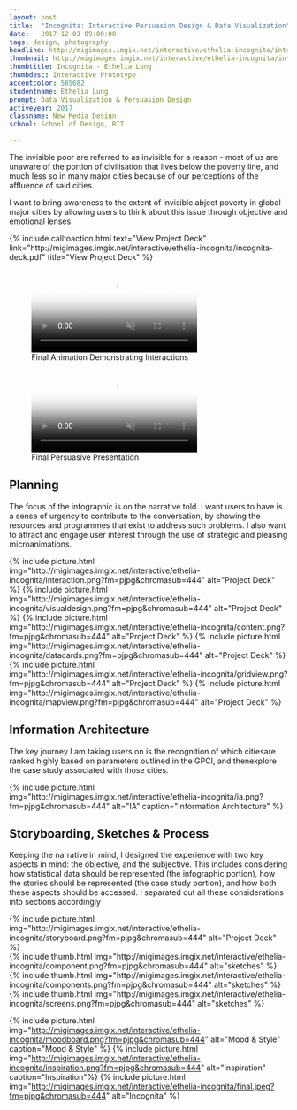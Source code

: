 ```yaml
---
layout: post
title:  "Incognita: Interactive Persuasion Design & Data Visualization"
date:   2017-12-03 09:00:00
tags: design, photography
headline: http://migimages.imgix.net/interactive/ethelia-incognita/intro.jpeg?fm=pjpg&h=400&fit=crop&crop=fp&fp-y=.675&auto=format
thumbnail: http://migimages.imgix.net/interactive/ethelia-incognita/intro.jpeg?fit=crop&fm=pjpg&q=85&chromasub=444&crop=fp&fp-x=.47&fp-y=.56&fp-z=2
thumbtitle: Incognita - Ethelia Lung
thumbdesc: Interactive Prototype
accentcolor: 585682
studentname: Ethelia Lung
prompt: Data Visualization & Persuasion Design
activeyear: 2017
classname: New Media Design 
school: School of Design, RIT

---
```


<section>
<p>The invisible poor are referred to as invisible for a reason - most
of us are unaware of the portion of civilisation that lives below the
poverty line, and much less so in many major cities because of our
perceptions of the affluence of said cities.</p>
<p>I want to bring awareness to the extent of invisible
abject poverty in global major cities by allowing
users to think about this issue through objective and
emotional lenses.</p>
{% include calltoaction.html text="View Project Deck" link="http://migimages.imgix.net/interactive/ethelia-incognita/incognita-deck.pdf" title="View Project Deck" %}
<figure class="fullsize">
<video preload="none" poster="http://migimages.imgix.net/interactive/ethelia-incognita/poster1.png?fm=pjpg&w=920&q=35" playsinline autoplay muted controls loop src="http://students.miggi.me/media/incognita/lung_incognita1_web.mp4">
	<source src="http://students.miggi.me/media/incognita/lung_incognita1_web.mp4" type="video/mp4">
</video>
<figcaption>
	Final Animation Demonstrating Interactions
</figcaption>
</figure>
<figure class="fullsize">
<video preload="none" poster="http://migimages.imgix.net/interactive/ethelia-incognita/poster2.png?fm=pjpg&w=920&q=35" playsinline autoplay muted controls loop src="http://students.miggi.me/media/incognita/lung-incognita2_web.mp4">
	<source src="http://students.miggi.me/media/incognita/lung-incognita2_web.mp4" type="video/mp4">
</video>
<figcaption>
	Final Persuasive Presentation
</figcaption>
</figure>
<h2>Planning</h2>
<p>The focus of the infographic is on the narrative told. I want users to have is a sense of urgency to contribute to the conversation, by showing the resources and programmes that exist to address such problems. I also want to attract and engage user interest through the use of strategic and pleasing microanimations.</p>
{% include picture.html img="http://migimages.imgix.net/interactive/ethelia-incognita/interaction.png?fm=pjpg&chromasub=444" alt="Project Deck" %}
{% include picture.html img="http://migimages.imgix.net/interactive/ethelia-incognita/visualdesign.png?fm=pjpg&chromasub=444" alt="Project Deck" %}
{% include picture.html img="http://migimages.imgix.net/interactive/ethelia-incognita/content.png?fm=pjpg&chromasub=444" alt="Project Deck" %}
{% include picture.html img="http://migimages.imgix.net/interactive/ethelia-incognita/datacards.png?fm=pjpg&chromasub=444" alt="Project Deck" %}
{% include picture.html img="http://migimages.imgix.net/interactive/ethelia-incognita/gridview.png?fm=pjpg&chromasub=444" alt="Project Deck" %}
{% include picture.html img="http://migimages.imgix.net/interactive/ethelia-incognita/mapview.png?fm=pjpg&chromasub=444" alt="Project Deck" %}


<h2>Information Architecture</h2>
<p>The key journey I am taking users on is the recognition of which citiesare ranked highly based on parameters outlined in the GPCI, and thenexplore the case study associated with those cities.</p>
{% include picture.html img="http://migimages.imgix.net/interactive/ethelia-incognita/ia.png?fm=pjpg&chromasub=444" alt="IA" caption="Information Architecture" %}

<h2>Storyboarding, Sketches & Process</h2>
<p>Keeping the narrative in mind, I designed the experience with two key aspects in mind: the objective, and the subjective. This includes considering how statistical data should be represented (the infographic portion), how the stories should be represented (the case study portion), and how both these aspects should be accessed. I separated out all these considerations into sections accordingly</p>
{% include picture.html img="http://migimages.imgix.net/interactive/ethelia-incognita/storyboard.png?fm=pjpg&chromasub=444" alt="Project Deck" %}
<section class="thumblist">
{% include thumb.html img="http://migimages.imgix.net/interactive/ethelia-incognita/component.png?fm=pjpg&chromasub=444" alt="sketches" %}
{% include thumb.html img="http://migimages.imgix.net/interactive/ethelia-incognita/components.png?fm=pjpg&chromasub=444" alt="sketches" %}
{% include thumb.html img="http://migimages.imgix.net/interactive/ethelia-incognita/screens.png?fm=pjpg&chromasub=444" alt="sketches" %}
</section>


{% include picture.html img="http://migimages.imgix.net/interactive/ethelia-incognita/moodboard.png?fm=pjpg&chromasub=444" alt="Mood & Style" caption="Mood & Style" %}
{% include picture.html img="http://migimages.imgix.net/interactive/ethelia-incognita/inspiration.png?fm=pjpg&chromasub=444" alt="Inspiration" caption="Inspiration"%}
{% include picture.html img="http://migimages.imgix.net/interactive/ethelia-incognita/final.jpeg?fm=pjpg&chromasub=444" alt="Incognita" %}







